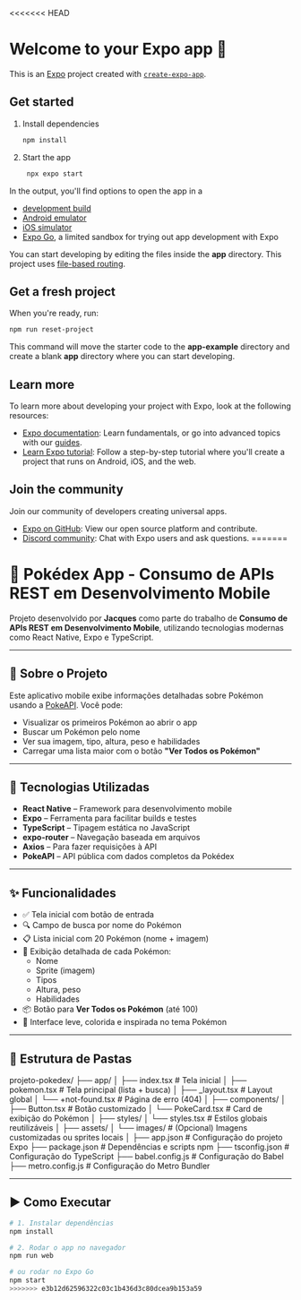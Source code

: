 <<<<<<< HEAD
# Welcome to your Expo app 👋

This is an [Expo](https://expo.dev) project created with [`create-expo-app`](https://www.npmjs.com/package/create-expo-app).

## Get started

1. Install dependencies

   ```bash
   npm install
   ```

2. Start the app

   ```bash
    npx expo start
   ```

In the output, you'll find options to open the app in a

- [development build](https://docs.expo.dev/develop/development-builds/introduction/)
- [Android emulator](https://docs.expo.dev/workflow/android-studio-emulator/)
- [iOS simulator](https://docs.expo.dev/workflow/ios-simulator/)
- [Expo Go](https://expo.dev/go), a limited sandbox for trying out app development with Expo

You can start developing by editing the files inside the **app** directory. This project uses [file-based routing](https://docs.expo.dev/router/introduction).

## Get a fresh project

When you're ready, run:

```bash
npm run reset-project
```

This command will move the starter code to the **app-example** directory and create a blank **app** directory where you can start developing.

## Learn more

To learn more about developing your project with Expo, look at the following resources:

- [Expo documentation](https://docs.expo.dev/): Learn fundamentals, or go into advanced topics with our [guides](https://docs.expo.dev/guides).
- [Learn Expo tutorial](https://docs.expo.dev/tutorial/introduction/): Follow a step-by-step tutorial where you'll create a project that runs on Android, iOS, and the web.

## Join the community

Join our community of developers creating universal apps.

- [Expo on GitHub](https://github.com/expo/expo): View our open source platform and contribute.
- [Discord community](https://chat.expo.dev): Chat with Expo users and ask questions.
=======
# 📱 Pokédex App - Consumo de APIs REST em Desenvolvimento Mobile

Projeto desenvolvido por **Jacques** como parte do trabalho de **Consumo de APIs REST em Desenvolvimento Mobile**, utilizando tecnologias modernas como React Native, Expo e TypeScript.

---

## 🧠 Sobre o Projeto

Este aplicativo mobile exibe informações detalhadas sobre Pokémon usando a [PokeAPI](https://pokeapi.co/). Você pode:

- Visualizar os primeiros Pokémon ao abrir o app
- Buscar um Pokémon pelo nome
- Ver sua imagem, tipo, altura, peso e habilidades
- Carregar uma lista maior com o botão **"Ver Todos os Pokémon"**

---

## 🚀 Tecnologias Utilizadas

- **React Native** – Framework para desenvolvimento mobile
- **Expo** – Ferramenta para facilitar builds e testes
- **TypeScript** – Tipagem estática no JavaScript
- **expo-router** – Navegação baseada em arquivos
- **Axios** – Para fazer requisições à API
- **PokeAPI** – API pública com dados completos da Pokédex

---

## ✨ Funcionalidades

- ✅ Tela inicial com botão de entrada
- 🔍 Campo de busca por nome do Pokémon
- 📋 Lista inicial com 20 Pokémon (nome + imagem)
- 🎯 Exibição detalhada de cada Pokémon:
  - Nome
  - Sprite (imagem)
  - Tipos
  - Altura, peso
  - Habilidades
- 📦 Botão para **Ver Todos os Pokémon** (até 100)
- 💅 Interface leve, colorida e inspirada no tema Pokémon

---

## 📁 Estrutura de Pastas

projeto-pokedex/
├── app/
│   ├── index.tsx           # Tela inicial
│   ├── pokemon.tsx         # Tela principal (lista + busca)
│   ├── _layout.tsx         # Layout global
│   └── +not-found.tsx      # Página de erro (404)
│
├── components/
│   ├── Button.tsx          # Botão customizado
│   └── PokeCard.tsx        # Card de exibição do Pokémon
│
├── styles/
│   └── styles.tsx          # Estilos globais reutilizáveis
│
├── assets/
│   └── images/             # (Opcional) Imagens customizadas ou sprites locais
│
├── app.json                # Configuração do projeto Expo
├── package.json            # Dependências e scripts npm
├── tsconfig.json           # Configuração do TypeScript
├── babel.config.js         # Configuração do Babel
├── metro.config.js         # Configuração do Metro Bundler


---

## ▶️ Como Executar

```bash
# 1. Instalar dependências
npm install

# 2. Rodar o app no navegador
npm run web

# ou rodar no Expo Go
npm start
>>>>>>> e3b12d62596322c03c1b436d3c80dcea9b153a59
